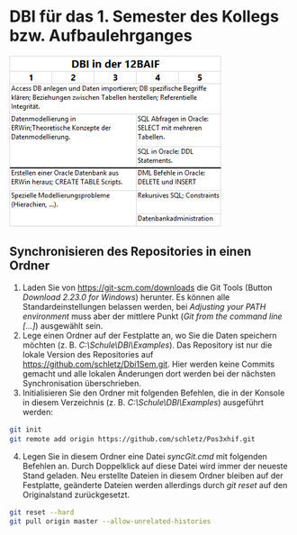 # DBI für das 1. Semester des Kollegs bzw. Aufbaulehrganges

![](lehrstoff.png)

## Synchronisieren des Repositories in einen Ordner
1. Laden Sie von https://git-scm.com/downloads die Git Tools (Button *Download 2.23.0 for Windows*)
    herunter. Es können alle Standardeinstellungen belassen werden, bei *Adjusting your PATH environment*
    muss aber der mittlere Punkt (*Git from the command line [...]*) ausgewählt sein.
2. Lege einen Ordner auf der Festplatte an, wo Sie die Daten speichern möchten 
    (z. B. *C:\Schule\DBI\Examples*). Das
    Repository ist nur die lokale Version des Repositories auf https://github.com/schletz/Dbi1Sem.git.
    Hier werden keine Commits gemacht und alle lokalen Änderungen dort werden bei der 
    nächsten Synchronisation überschrieben.
3. Initialisieren Sie den Ordner mit folgenden Befehlen, die in der Konsole in diesem Verzeichnis
    (z. B. *C:\Schule\DBI\Examples*) ausgeführt werden:
```bash {.line-numbers}
git init
git remote add origin https://github.com/schletz/Pos3xhif.git
```

4. Legen Sie in diesem Ordner eine Datei *syncGit.cmd* mit folgenden Befehlen an. 
    Durch Doppelklick auf diese Datei wird immer der neueste Stand geladen. Neu erstellte Dateien
    in diesem Ordner bleiben auf der Festplatte, geänderte Dateien werden allerdings durch 
    *git reset* auf den Originalstand zurückgesetzt.
```bash {.line-numbers}
git reset --hard
git pull origin master --allow-unrelated-histories
```
